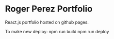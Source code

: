 # Roger Perez Portfolio

React.js portfolio hosted on github pages.

To make new deploy:
npm run build
npm run deploy
